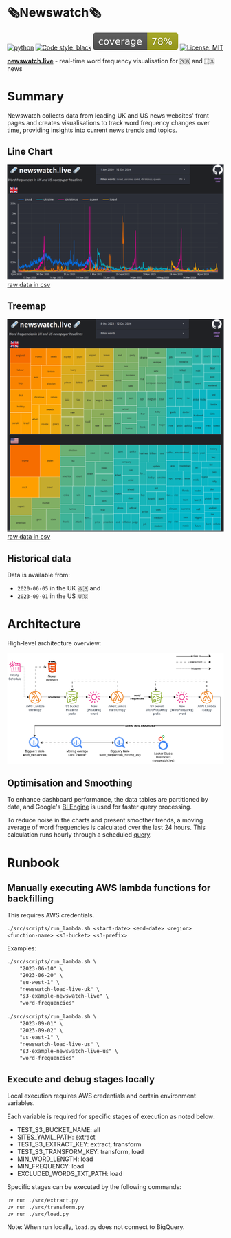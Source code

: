 # 🗞️Newswatch🗞️
[![python](https://img.shields.io/badge/python-3.12-blue?style=flat&logo=python&logoColor=white)](https://www.python.org)
[![Code style: black](https://img.shields.io/badge/code%20style-black-000000.svg)](https://github.com/psf/black)
![coverage](assets/img/coverage.svg)
[![License: MIT](https://img.shields.io/badge/License-MIT-yellow.svg)](https://opensource.org/licenses/MIT)

**[newswatch.live](http://newswatch.live "newswatch.live")** - real-time word frequency visualisation for 🇬🇧 and 🇺🇸 news

# Summary

Newswatch collects data from leading UK and US news websites' front pages and creates visualisations to track word frequency changes over time, providing insights into current news trends and topics.

## Line Chart

!["Line chart"](assets/img/uk_time_series_selected_words_20200601_20241012.png?v=4&s=200 "Line chart")
[raw data in csv](assets/data/uk_time_series_selected_words_20200601_20241012.csv)

## Treemap

!["Treemap"](assets/img/treemap_all_words_20230601_20241012.png?v=4&s=200 "Treemap")
[raw data in csv](assets/data/treemap_all_words_20230601_20241012.csv)

## Historical data

Data is available from:
* `2020-06-05` in the UK 🇬🇧 and
* `2023-09-01` in the US 🇺🇸

# Architecture

High-level architecture overview:

!["Architecture"](assets/img/architecture.png?v=4&s=200 "Architecture")

## Optimisation and Smoothing

To enhance dashboard performance, the data tables are partitioned by date, and Google's [BI Engine](https://cloud.google.com/bigquery/docs/bi-engine-intro) is used for faster query processing.

To reduce noise in the charts and present smoother trends, a moving average of word frequencies is calculated over the last 24 hours. This calculation runs hourly through a scheduled [query](terraform/bigquery_moving_avg.sql).

# Runbook

## Manually executing AWS lambda functions for backfilling

This requires AWS credentials.

```shell
./src/scripts/run_lambda.sh <start-date> <end-date> <region> <function-name> <s3-bucket> <s3-prefix>
```

Examples:

```shell
./src/scripts/run_lambda.sh \
    "2023-06-10" \
    "2023-06-20" \
    "eu-west-1" \
    "newswatch-load-live-uk" \
    "s3-example-newswatch-live" \
    "word-frequencies"

./src/scripts/run_lambda.sh \
    "2023-09-01" \
    "2023-09-02" \
    "us-east-1" \
    "newswatch-load-live-us" \
    "s3-example-newswatch-live-us" \
    "word-frequencies"
```

## Execute and debug stages locally

Local execution requires AWS credentials and certain environment variables.

Each variable is required for specific stages of execution as noted below:

- TEST_S3_BUCKET_NAME: all
- SITES_YAML_PATH: extract
- TEST_S3_EXTRACT_KEY: extract, transform
- TEST_S3_TRANSFORM_KEY: transform, load
- MIN_WORD_LENGTH: load
- MIN_FREQUENCY: load
- EXCLUDED_WORDS_TXT_PATH: load

Specific stages can be executed by the following commands:

```shell
uv run ./src/extract.py
uv run ./src/transform.py
uv run ./src/load.py
```

Note: When run locally, `load.py` does not connect to BigQuery.
